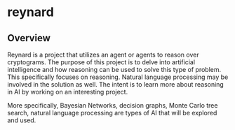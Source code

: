 # reynard

## Overview 
Reynard is a project that utilizes an agent or agents to reason over cryptograms. The purpose of this project is to delve into artificial intelligence and how reasoning can be used to solve this type of problem.  This specifically focuses on reasoning.  Natural language processing may be involved in the solution as well.  The intent is to learn more about reasoning in AI by working on an interesting project.

More specifically, Bayesian Networks, decision graphs, Monte Carlo tree search, natural language processing are types of AI that will be explored and used.

